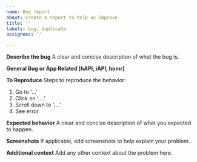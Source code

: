 ```yaml
---
name: Bug report
about: Create a report to help us improve
title: ''
labels: bug, duplicate
assignees: ''

---
```



**Describe the bug**
A clear and concise description of what the bug is.

**General Bug or App Related [hAPI, iAPI, homr]**

**To Reproduce**
Steps to reproduce the behavior:
1. Go to '...'
2. Click on '....'
3. Scroll down to '....'
4. See error

**Expected behavior**
A clear and concise description of what you expected to happen.

**Screenshots**
If applicable, add screenshots to help explain your problem.

**Additional context**
Add any other context about the problem here.
